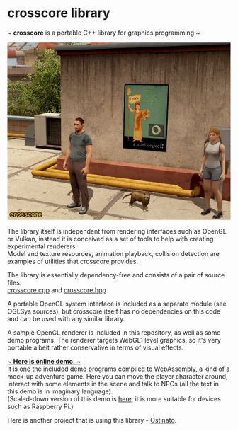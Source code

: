 # crosscore library

~ **crosscore** is a portable C++ library for graphics programming ~

![roof chars](https://github.com/schaban/schaban.github.io/raw/main/pic/cross_chars.png)

The library itself is independent from rendering interfaces such as OpenGL or Vulkan,
instead it is conceived as a set of tools to help with creating experimental renderers.\
Model and texture resources, animation playback, collision detection are examples
of utilities that crosscore provides.

The library is essentially dependency-free and consists of a pair of source files:\
[crosscore.cpp](https://github.com/schaban/crosscore_dev/blob/main/src/crosscore.cpp)
and
[crosscore.hpp](https://github.com/schaban/crosscore_dev/blob/main/src/crosscore.hpp)

A portable OpenGL system interface is included as a separate module (see OGLSys sources),
but crosscore itself has no dependencies on this code and can be used with any similar library.

A sample OpenGL renderer is included in this repository, as well as some demo programs.
The renderer targets WebGL1 level graphics, so it's very portable albeit rather conservative
in terms of visual effects.

[~ **Here is online demo.** ~](https://schaban.github.io/crosscore_web_demo/wgl_test.html)\
It is one the included demo programs compiled to WebAssembly,
a kind of a mock-up adventure game. Here you can move the player character around,
interact with some elements in the scene and talk to NPCs
(all the text in this demo is in imaginary language).\
(Scaled-down version of this demo is
[here](https://schaban.github.io/crosscore_web_demo/wgl_test.html?small&lowq),
it is more suitable for devices such as Raspberry Pi.)

Here is another project
that is using this library - [Ostinato](https://github.com/glebnovodran/ostinato).

